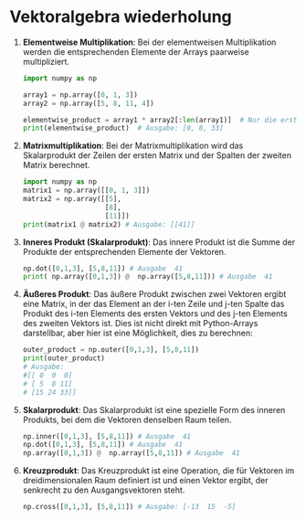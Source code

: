 # **Vektoralgebra wiederholung**

1. **Elementweise Multiplikation**:
   Bei der elementweisen Multiplikation werden die entsprechenden Elemente der Arrays paarweise multipliziert.

   ```python
   import numpy as np
   
   array1 = np.array([0, 1, 3])
   array2 = np.array([5, 8, 11, 4])
   
   elementwise_product = array1 * array2[:len(array1)]  # Nur die ersten 3 Elemente von array2 verwenden
   print(elementwise_product)  # Ausgabe: [0, 8, 33]
   ```
2. **Matrixmultiplikation**:
   Bei der Matrixmultiplikation wird das Skalarprodukt der Zeilen der ersten Matrix und der Spalten der zweiten Matrix berechnet.

   ```python
   import numpy as np
   matrix1 = np.array([[0, 1, 3]])
   matrix2 = np.array([[5],
                       [8],
                       [11]])
   print(matrix1 @ matrix2) # Ausgabe: [[41]]
   ```
3. **Inneres Produkt (Skalarprodukt)**:
   Das innere Produkt ist die Summe der Produkte der entsprechenden Elemente der Vektoren.

   ```python
   np.dot([0,1,3], [5,8,11]) # Ausgabe  41
   print( np.array([0,1,3]) @  np.array([5,8,11])) # Ausgabe  41
   ```
4. **Äußeres Produkt**:
   Das äußere Produkt zwischen zwei Vektoren ergibt eine Matrix, in der das Element an der i-ten Zeile und j-ten Spalte das Produkt des i-ten Elements des ersten Vektors und des j-ten Elements des zweiten Vektors ist. Dies ist nicht direkt mit Python-Arrays darstellbar, aber hier ist eine Möglichkeit, dies zu berechnen:

   ```python
   outer_product = np.outer([0,1,3], [5,8,11])
   print(outer_product)
   # Ausgabe:
   #[[ 0  0  0]
   # [ 5  8 11]
   # [15 24 33]]
   ```
5. **Skalarprodukt**:
   Das Skalarprodukt ist eine spezielle Form des inneren Produkts, bei dem die Vektoren denselben Raum teilen.

   ```python
   np.inner([0,1,3], [5,8,11]) # Ausgabe  41
   np.dot([0,1,3], [5,8,11]) # Ausgabe  41
   np.array([0,1,3]) @  np.array([5,8,11]) # Ausgabe  41
   ```
6. **Kreuzprodukt**:
   Das Kreuzprodukt ist eine Operation, die für Vektoren im dreidimensionalen Raum definiert ist und einen Vektor ergibt, der senkrecht zu den Ausgangsvektoren steht.

   ```python
   np.cross([0,1,3], [5,8,11]) # Ausgabe: [-13  15  -5]
   ```